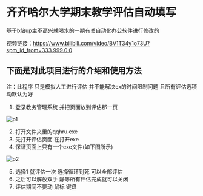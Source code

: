 # 齐齐哈尔大学期末教学评估自动填写

基于b站up主不高兴就喝水的一期有关自动化办公软件进行修改的

视频链接：https://www.bilibili.com/video/BV1T34y1o73U?spm_id_from=333.999.0.0

## 下面是对此项目进行的介绍和使用方法

注：此程序 只是模拟人工进行评估 并不能解决ex的时间限制问题  且所有评估选项均默认为好

1. 登录教务管理系统  并把页面放到评估那一页

![p1](https://github.com/SplendidJoe/-/blob/main/p1.png)

2. 打开文件夹里的qqhru.exe
3. 先打开评估页面  在打开exe
4. 保证页面上只有一个exe文件(如下图所示)

![p2](https://github.com/SplendidJoe/-/blob/main/p2.png)

5. 选择1 就评估一次  选择循环到死 可以全部评估
6. 之后可以解放双手 静等所有评估完成就可以关闭
7. 评估期间不要动 鼠标 键盘
